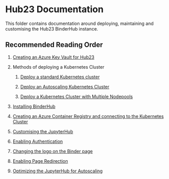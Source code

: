 # Hub23 Documentation

This folder contains documentation around deploying, maintaining and customising the Hub23 BinderHub instance.

## Recommended Reading Order

1. [Creating an Azure Key Vault for Hub23](./01-azure-keyvault.md)

2. Methods of deploying a Kubernetes Cluster

   1. [Deploy a standard Kubernetes cluster](./02i-deploy-standard-k8s-cluster.md)

   2. [Deploy an Autoscaling Kubernetes Cluster](./02ii-deploy-autoscaling-k8s-cluster.md)

   3. [Deploy a Kubernetes Cluster with Multiple Nodepools](./02iii-deploy-k8s-cluster-multiple-nodepools.md)

3. [Installing BinderHub](./03-installing-binderhub.md)

4. [Creating an Azure Container Registry and connecting to the Kubernetes Cluster](./04-create-azure-container-registry.md)

5. [Customising the JupyterHub](./05-customise-jupyterhub.md)

6. [Enabling Authentication](./06-enabling-authentication.md)

7. [Changing the logo on the Binder page](./07-changing-logo.md)

8. [Enabling Page Redirection](./08-enabling-page-redirection.md)

9. [Optimizing the JupyterHub for Autoscaling](./09-optimising-autoscaling.md)

